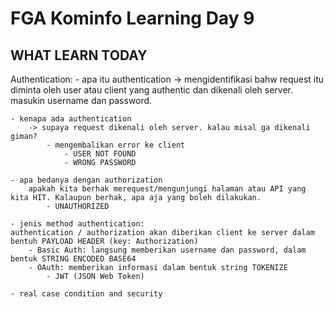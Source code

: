 # FGA Kominfo Learning Day 9

## WHAT LEARN TODAY
Authentication:
    - apa itu authentication
        -> mengidentifikasi bahw request itu diminta oleh user atau client yang authentic dan dikenali oleh server.
            masukin username dan password.

    - kenapa ada authentication
        -> supaya request dikenali oleh server. kalau misal ga dikenali giman?
            - mengembalikan error ke client
                - USER NOT FOUND
                - WRONG PASSWORD

    - apa bedanya dengan authorization
        apakah kita berhak merequest/mengunjungi halaman atau API yang kita HIT. Kalaupun berhak, apa aja yang boleh dilakukan.
            - UNAUTHORIZED

    - jenis method authentication:
    authentication / authorization akan diberikan client ke server dalam bentuh PAYLOAD HEADER (key: Authorization)
        - Basic Auth: langsung memberikan username dan password, dalam bentuk STRING ENCODED BASE64
        - OAuth: memberikan informasi dalam bentuk string TOKENIZE
            - JWT (JSON Web Token)

    - real case condition and security
